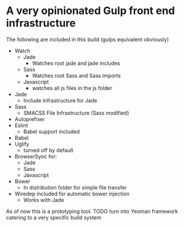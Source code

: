 # A very opinionated Gulp front end infrastructure

The following are included in this build (gulps equivalent obviously)

* Watch
  * Jade
    * Watches root jade and jade includes
  * Sass
    * Watches root Sass and Sass imports
  * Javascript
    * watches all js files in the js folder
* Jade
  * Include infrastructure for Jade
* Sass
  * SMACSS File Infrastructure (Sass modified)
* Autoprefixer
* Eslint
    * Babel support included
* Babel
* Uglify
  * turned off by default
* BrowserSync for:
  * Jade
  * Sass
  * Javascript
* Bower
  * In distribution folder for simple file transfer
* Wiredep included for automatic bower injection
    * Works with Jade









As of now this is a prototyping tool.
TODO turn into Yeoman framework catering to a very specific build system 
